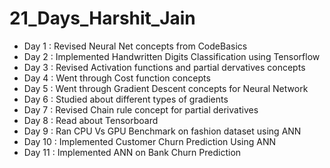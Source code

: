 # 21_Days_Harshit_Jain
* Day 1 : Revised Neural Net concepts from CodeBasics 
* Day 2 : Implemented Handwritten Digits Classification using Tensorflow
* Day 3 : Revised Activation functions and partial dervatives concepts
* Day 4 : Went through Cost function concepts
* Day 5 : Went through Gradient Descent concepts for Neural Network
* Day 6 : Studied about different types of gradients 
* Day 7 : Revised Chain rule concept for partial derivatives
* Day 8 : Read about Tensorboard 
* Day 9 : Ran CPU Vs GPU Benchmark on fashion dataset using ANN
* Day 10 : Implemented Customer Churn Prediction Using ANN
* Day 11 : Implemented ANN on Bank Churn Prediction

